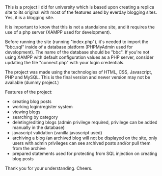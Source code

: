 This is a project I did for university which is based upon creating a replica site to its original with most of the features used by everday blogging sites. 
Yes, it is a blogging site.

It is important to know that this is not a standalone site, and it requires the use of a php server (XAMPP used for development).

Before running the site (running "index.php"), it's needed to import the "bbc.sql" inside of a database platform (PHPMyAdmin used for development).
The name of the database should be "bbc". If you're not using XAMPP with default configuration values as a PHP server, consider updating the file "connect.php" with your login credentials.

The project was made using the technologies of HTML, CSS, Javascript, PHP and MySQL. This is the final version and newer version may not be available (dummy project.)

Features of the project: 
- creating blog posts
- working login/register system
- viewing blogs
- searching by category
- deleting/editing blogs (admin privilege required, privilege can be added manually in the database)
- javascript validation (vanilla javascript used)
- archiving a blog (an archived blog will not be displayed on the site, only users with admin privileges can see archived posts and/or pull them from the archive
- prepared statements used for protecting from SQL injection on creating blog posts


Thank you for your understanding. Cheers.
